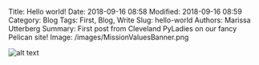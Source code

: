 Title: Hello world!
Date: 2018-09-16 08:58
Modified: 2018-09-16 08:59
Category: Blog
Tags: First, Blog, Write
Slug: hello-world
Authors: Marissa Utterberg
Summary: First post from Cleveland PyLadies on our fancy Pelican site!
Image: /images/MissionValuesBanner.png

![alt text](https://clepyladies.github.io/pyladies-official/images/MissionValuesBanner.png "Mission Statement")
